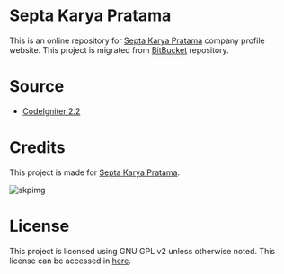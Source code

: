 # Septa Karya Pratama

This is an online repository for [Septa Karya Pratama][skp] company profile website. This project is migrated from [BitBucket][bitbucket] repository.

# Source

- [CodeIgniter 2.2][ci]

# Credits

This project is made for [Septa Karya Pratama][skp].

![skpimg][skpimg]

# License

This project is licensed using GNU GPL v2 unless otherwise noted. This license can be accessed in [here][gpl].

[bitbucket]: http://bitbucket.org
[skp]: http://septa.bidjim.com
[skpimg]: http://septa.bidjim.com/assets/images/logo.png
[gpl]: https://github.com/yowanda6361/septa-karya-pratama/blob/master/LICENSE
[ci]: http://www.codeigniter.com
